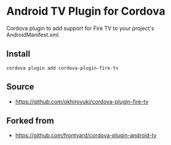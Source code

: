 # Android TV Plugin for Cordova

Cordova plugin to add support for Fire TV to your project's AndroidManifest.xml.

## Install

`cordova plugin add cordova-plugin-fire-tv`

## Source

- https://github.com/okhiroyuki/cordova-plugin-fire-tv

## Forked from

- https://github.com/frontyard/cordova-plugin-android-tv
